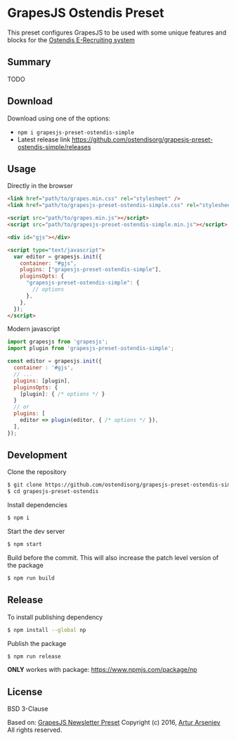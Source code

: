 # GrapesJS Ostendis Preset

This preset configures GrapesJS to be used with some unique features and blocks for the [Ostendis E-Recrui­ting sys­tem](https://www.ostendis.com/en)

## Summary

TODO

## Download

Download using one of the options:

- `npm i grapesjs-preset-ostendis-simple`
- Latest release link https://github.com/ostendisorg/grapesjs-preset-ostendis-simple/releases

## Usage

Directly in the browser

```html
<link href="path/to/grapes.min.css" rel="stylesheet" />
<link href="path/to/grapesjs-preset-ostendis-simple.css" rel="stylesheet" />

<script src="path/to/grapes.min.js"></script>
<script src="path/to/grapesjs-preset-ostendis-simple.min.js"></script>

<div id="gjs"></div>

<script type="text/javascript">
  var editor = grapesjs.init({
    container: "#gjs",
    plugins: ["grapesjs-preset-ostendis-simple"],
    pluginsOpts: {
      "grapesjs-preset-ostendis-simple": {
        // options
      },
    },
  });
</script>
```

Modern javascript

```js
import grapesjs from 'grapesjs';
import plugin from 'grapesjs-preset-ostendis-simple';

const editor = grapesjs.init({
  container : '#gjs',
  // ...
  plugins: [plugin],
  pluginsOpts: {
    [plugin]: { /* options */ }
  }
  // or
  plugins: [
    editor => plugin(editor, { /* options */ }),
  ],
});
```

## Development

Clone the repository

```sh
$ git clone https://github.com/ostendisorg/grapesjs-preset-ostendis-simple.git
$ cd grapesjs-preset-ostendis
```

Install dependencies

```sh
$ npm i
```

Start the dev server

```sh
$ npm start
```

Build before the commit. This will also increase the patch level version of the package

```sh
$ npm run build
```

## Release

To install publishing dependency

```sh
$ npm install --global np
```

Publish the package

```sh
$ npm run release
```

**ONLY** workes with package:
https://www.npmjs.com/package/np

## License

BSD 3-Clause

Based on: [GrapesJS Newsletter Preset](http://grapesjs.com/demo-newsletter-editor.html)
Copyright (c) 2016, [Artur Arseniev](https://github.com/artf)
All rights reserved.
